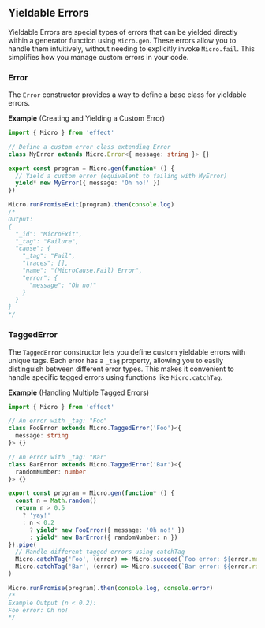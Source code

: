 ## Yieldable Errors

Yieldable Errors are special types of errors that can be yielded directly within a generator function using `Micro.gen`.
These errors allow you to handle them intuitively, without needing to explicitly invoke `Micro.fail`. This simplifies how you manage custom errors in your code.

### Error

The `Error` constructor provides a way to define a base class for yieldable errors.

**Example** (Creating and Yielding a Custom Error)

```ts twoslash
import { Micro } from 'effect'

// Define a custom error class extending Error
class MyError extends Micro.Error<{ message: string }> {}

export const program = Micro.gen(function* () {
  // Yield a custom error (equivalent to failing with MyError)
  yield* new MyError({ message: 'Oh no!' })
})

Micro.runPromiseExit(program).then(console.log)
/*
Output:
{
  "_id": "MicroExit",
  "_tag": "Failure",
  "cause": {
    "_tag": "Fail",
    "traces": [],
    "name": "(MicroCause.Fail) Error",
    "error": {
      "message": "Oh no!"
    }
  }
}
*/
```

### TaggedError

The `TaggedError` constructor lets you define custom yieldable errors with unique tags. Each error has a `_tag` property, allowing you to easily distinguish between different error types. This makes it convenient to handle specific tagged errors using functions like `Micro.catchTag`.

**Example** (Handling Multiple Tagged Errors)

```ts twoslash
import { Micro } from 'effect'

// An error with _tag: "Foo"
class FooError extends Micro.TaggedError('Foo')<{
  message: string
}> {}

// An error with _tag: "Bar"
class BarError extends Micro.TaggedError('Bar')<{
  randomNumber: number
}> {}

export const program = Micro.gen(function* () {
  const n = Math.random()
  return n > 0.5
    ? 'yay!'
    : n < 0.2
      ? yield* new FooError({ message: 'Oh no!' })
      : yield* new BarError({ randomNumber: n })
}).pipe(
  // Handle different tagged errors using catchTag
  Micro.catchTag('Foo', (error) => Micro.succeed(`Foo error: ${error.message}`)),
  Micro.catchTag('Bar', (error) => Micro.succeed(`Bar error: ${error.randomNumber}`))
)

Micro.runPromise(program).then(console.log, console.error)
/*
Example Output (n < 0.2):
Foo error: Oh no!
*/
```
